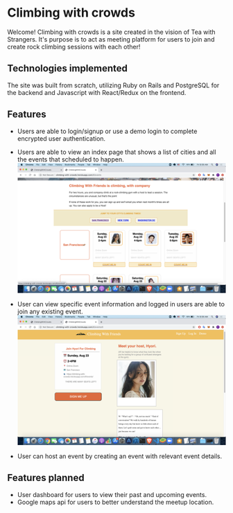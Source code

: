 # Climbing with crowds

Welcome! Climbing with crowds is a site created in the vision of Tea with Strangers. It's purpose is to act as meeting platform for users to join and create rock climbing sessions with each other! 

## Technologies implemented
The site was built from scratch, utilizing Ruby on Rails and PostgreSQL for the backend and Javascript with React/Redux on the frontend.

## Features
- Users are able to login/signup or use a demo login to complete encrypted user authentication.
- Users are able to view an index page that shows a list of cities and all the events that scheduled to happen.
![GitHub Logo](./index.png)
- User can view specific event information and logged in users are able to join any existing event.
![GitHub Logo](./show.png)

- User can host an event by creating an event with relevant event details.

## Features planned
- User dashboard for users to view their past and upcoming events.
- Google maps api for users to better understand the meetup location.

